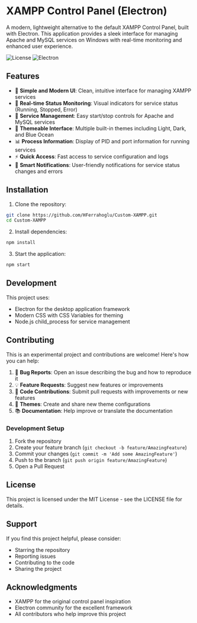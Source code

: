 # XAMPP Control Panel (Electron)

A modern, lightweight alternative to the default XAMPP Control Panel, built with Electron. This application provides a sleek interface for managing Apache and MySQL services on Windows with real-time monitoring and enhanced user experience.

![License](https://img.shields.io/badge/license-MIT-blue.svg)
![Electron](https://img.shields.io/badge/electron-28.0.0-blue.svg)

## Features

- 🎯 **Simple and Modern UI**: Clean, intuitive interface for managing XAMPP services
- 🚦 **Real-time Status Monitoring**: Visual indicators for service status (Running, Stopped, Error)
- 🔄 **Service Management**: Easy start/stop controls for Apache and MySQL services
- 🎨 **Themeable Interface**: Multiple built-in themes including Light, Dark, and Blue Ocean
- 📊 **Process Information**: Display of PID and port information for running services
- ⚡ **Quick Access**: Fast access to service configuration and logs
- 🔔 **Smart Notifications**: User-friendly notifications for service status changes and errors

## Installation

1. Clone the repository:
```bash
git clone https://github.com/HFerrahoglu/Custom-XAMPP.git
cd Custom-XAMPP
```

2. Install dependencies:
```bash
npm install
```

3. Start the application:
```bash
npm start
```

## Development

This project uses:
- Electron for the desktop application framework
- Modern CSS with CSS Variables for theming
- Node.js child_process for service management

## Contributing

This is an experimental project and contributions are welcome! Here's how you can help:

1. 🐛 **Bug Reports**: Open an issue describing the bug and how to reproduce it
2. 💡 **Feature Requests**: Suggest new features or improvements
3. 🔧 **Code Contributions**: Submit pull requests with improvements or new features
4. 🎨 **Themes**: Create and share new theme configurations
5. 📚 **Documentation**: Help improve or translate the documentation

### Development Setup

1. Fork the repository
2. Create your feature branch (`git checkout -b feature/AmazingFeature`)
3. Commit your changes (`git commit -m 'Add some AmazingFeature'`)
4. Push to the branch (`git push origin feature/AmazingFeature`)
5. Open a Pull Request

## License

This project is licensed under the MIT License - see the LICENSE file for details.

## Support

If you find this project helpful, please consider:
- Starring the repository
- Reporting issues
- Contributing to the code
- Sharing the project

## Acknowledgments

- XAMPP for the original control panel inspiration
- Electron community for the excellent framework
- All contributors who help improve this project